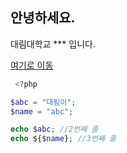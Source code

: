 ## 안녕하세요.
대림대학교 *** 입니다.

[여기로 이동](/abc)
```php
 <?php

$abc = "대림이";
$name = "abc";

echo $abc; //2번째 줄
echo ${$name}; //3번째 줄
```